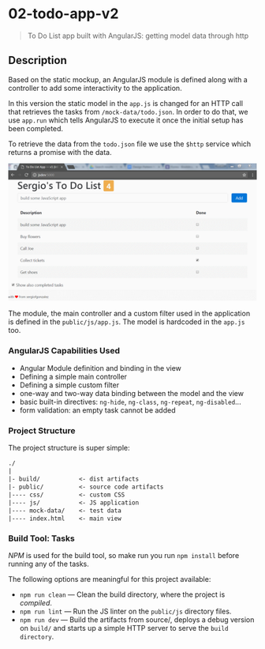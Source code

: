 # 02-todo-app-v2
> To Do List app built with AngularJS: getting model data through http 

## Description
Based on the static mockup, an AngularJS module is defined along with a controller to add some interactivity to the application.

In this version the static model in the `app.js` is changed for an HTTP call that retrieves the tasks from `/mock-data/todo.json`. In order to do that, we use `app.run` which tells AngularJS to execute it once the initial setup has been completed.

To retrieve the data from the `todo.json` file we use the `$http` service which returns a promise with the data.

![To Do List Image](ui.png)

The module, the main controller and a custom filter used in the application is defined in the `public/js/app.js`.
The model is hardcoded in the `app.js` too.

### AngularJS Capabilities Used
+ Angular Module definition and binding in the view
+ Defining a simple main controller
+ Defining a simple custom filter
+ one-way and two-way data binding between the model and the view
+ basic built-in directives: `ng-hide`, `ng-class`, `ng-repeat`, `ng-disabled`...
+ form validation: an empty task cannot be added

### Project Structure

The project structure is super simple:

```
./
|
|- build/           <- dist artifacts
|- public/          <- source code artifacts
|---- css/          <- custom CSS
|---- js/           <- JS application
|---- mock-data/    <- test data
|---- index.html    <- main view
```

### Build Tool: Tasks

*NPM* is used for the build tool, so make run you run `npm install` before running any of the tasks.

The following options are meaningful for this project available:
+ `npm run clean` &mdash; Clean the build directory, where the project is *compiled*.
+ `npm run lint` &mdash; Run the JS linter on the `public/js` directory files.
+ `npm run dev` &mdash; Build the artifacts from source/, deploys a debug version on `build/` and starts up a simple HTTP server to serve the `build directory`.
